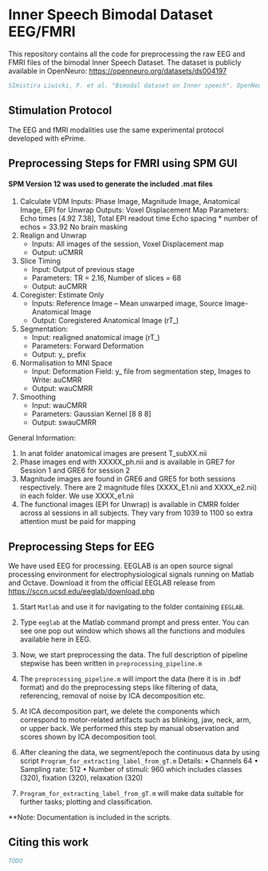 # Inner Speech Bimodal Dataset EEG/FMRI
This repository contains all the code for preprocessing the raw EEG and FMRI files of the bimodal Inner Speech Dataset.
The dataset is publicly available in OpenNeuro: https://openneuro.org/datasets/ds004197
```bibtex
SImistira Liwicki, F. et al. "Bimodal dataset on Inner speech". OpenNeuro https://doi:10.18112/openneuro.ds004197.v1.0.2 (2022)
```

## Stimulation Protocol
The EEG and fMRI modalities use the same experimental protocol developed with ePrime.

## Preprocessing Steps for FMRI using SPM GUI
#### SPM Version 12 was used to generate the included .mat files
1.	Calculate VDM 
Inputs: Phase Image, Magnitude Image, Anatomical Image, EPI for Unwrap
Outputs: Voxel Displacement Map
Parameters: Echo times [4.92 7.38], Total EPI readout time 
Echo spacing * number of echos = 33.92
No brain masking
2.	Realign and Unwrap
     - Inputs: All images of the session, Voxel Displacement map
     - Output: uCMRR
3.	Slice Timing
     - Input: Output of previous stage
     - Parameters: TR = 2.16, Number of slices = 68
      - Output: auCMRR
4.	Coregister: Estimate Only
     - Inputs: Reference Image – Mean unwarped image, Source Image- Anatomical Image
     - Output: Coregistered Anatomical Image (rT_)
5.  Segmentation:
     - Input: realigned anatomical image (rT_)
     - Parameters: Forward Deformation
     - Output: y_ prefix
6.  Normalisation to MNI Space
     - Input: Deformation Field: y_ file from segmentation step, Images to Write: auCMRR
     - Output: wauCMRR
7.	Smoothing
     - Input: wauCMRR
     - Parameters: Gaussian Kernel [8 8 8]
     - Output: swauCMRR


General Information:
1.  In anat folder anatomical images are present T_subXX.nii
2. Phase images end with XXXXX_ph.nii and is available in GRE7 for Session 1 and GRE6 for session 2
3. Magnitude images are found in GRE6 and GRE5 for both sessions respectively. There are 2 magnitude files (XXXX_E1.nii and XXXX_e2.nii) in each folder. We use XXXX_e1.nii
4. The functional images (EPI for Unwrap) is available in CMRR folder across al sessions in all subjects.
They vary from 1039 to 1100 so extra attention must be paid for mapping

## Preprocessing Steps for EEG

We have used EEG for processing. EEGLAB is an open source signal processing environment for electrophysiological signals running on Matlab and Octave. Download it from the official EEGLAB release from https://sccn.ucsd.edu/eeglab/download.php

1. Start `Matlab` and use it for navigating to the folder containing `EEGLAB`.

2. Type `eeglab` at the Matlab command prompt and press enter. You can see one pop out window which shows all the functions and modules available here in EEG.

3. Now, we start preprocessing the data. The full description of pipeline stepwise has been written in `preprocessing_pipeline.m`

4. The `preprocessing_pipeline.m` will import the data (here it is in .bdf format) and do the preprocessing steps like filtering of data, referencing, removal of noise by ICA decomposition etc.

5. At ICA decomposition part, we delete the components which correspond to motor-related artifacts such as blinking, jaw, neck, arm, or upper back. We performed this step by manual observation and scores shown by ICA decomposition tool. 

6. After cleaning the data, we segment/epoch the continuous data by using script `Program_for_extracting_label_from_gT.m`
Details:
•	Channels 64
•	Sampling rate: 512
•	Number of stimuli: 960 which includes classes (320), fixation (320), relaxation (320)

6. `Program_for_extracting_label_from_gT.m` will make data suitable for further tasks; plotting and classification.

**Note: Documentation is included in the scripts.

## Citing this work
```bibtex
TODO
```
